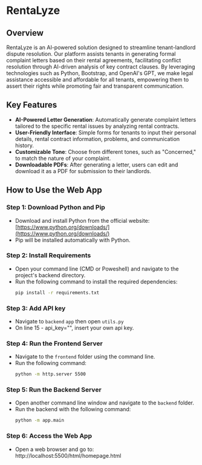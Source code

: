 # RentaLyze

## Overview
RentaLyze is an AI-powered solution designed to streamline tenant-landlord dispute resolution. Our platform assists tenants in generating formal complaint letters based on their rental agreements, facilitating conflict resolution through AI-driven analysis of key contract clauses. By leveraging technologies such as Python, Bootstrap, and OpenAI's GPT, we make legal assistance accessible and affordable for all tenants, empowering them to assert their rights while promoting fair and transparent communication.

## Key Features
- **AI-Powered Letter Generation**: Automatically generate complaint letters tailored to the specific rental issues by analyzing rental contracts.
- **User-Friendly Interface**: Simple forms for tenants to input their personal details, rental contract information, problems, and communication history.
- **Customizable Tone**: Choose from different tones, such as "Concerned," to match the nature of your complaint.
- **Downloadable PDFs**: After generating a letter, users can edit and download it as a PDF for submission to their landlords.

## How to Use the Web App

### Step 1: Download Python and Pip
- Download and install Python from the official website: [https://www.python.org/downloads/](https://www.python.org/downloads/)
- Pip will be installed automatically with Python.

### Step 2: Install Requirements
- Open your command line (CMD or Poweshell) and navigate to the project's backend directory.
- Run the following command to install the required dependencies:
  ```bash
  pip install -r requirements.txt

### Step 3: Add API key
- Navigate to `backend` `app` then open `utils.py`
- On line 15 - api_key="", insert your own api key.
  
### Step 4: Run the Frontend Server
- Navigate to the `frontend` folder using the command line.
- Run the following command:
  ```bash
  python -m http.server 5500

### Step 5: Run the Backend Server
- Open another command line window and navigate to the `backend` folder.
- Run the backend with the following command:
  ```bash
  python -m app.main

### Step 6: Access the Web App
- Open a web browser and go to:
http://localhost:5500/html/homepage.html

